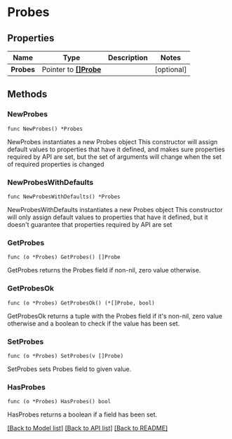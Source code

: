 # Probes

## Properties

Name | Type | Description | Notes
------------ | ------------- | ------------- | -------------
**Probes** | Pointer to [**[]Probe**](Probe.md) |  | [optional] 

## Methods

### NewProbes

`func NewProbes() *Probes`

NewProbes instantiates a new Probes object
This constructor will assign default values to properties that have it defined,
and makes sure properties required by API are set, but the set of arguments
will change when the set of required properties is changed

### NewProbesWithDefaults

`func NewProbesWithDefaults() *Probes`

NewProbesWithDefaults instantiates a new Probes object
This constructor will only assign default values to properties that have it defined,
but it doesn't guarantee that properties required by API are set

### GetProbes

`func (o *Probes) GetProbes() []Probe`

GetProbes returns the Probes field if non-nil, zero value otherwise.

### GetProbesOk

`func (o *Probes) GetProbesOk() (*[]Probe, bool)`

GetProbesOk returns a tuple with the Probes field if it's non-nil, zero value otherwise
and a boolean to check if the value has been set.

### SetProbes

`func (o *Probes) SetProbes(v []Probe)`

SetProbes sets Probes field to given value.

### HasProbes

`func (o *Probes) HasProbes() bool`

HasProbes returns a boolean if a field has been set.


[[Back to Model list]](../README.md#documentation-for-models) [[Back to API list]](../README.md#documentation-for-api-endpoints) [[Back to README]](../README.md)


